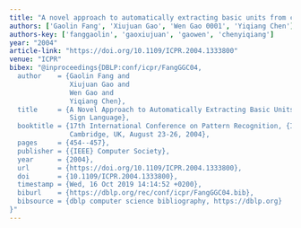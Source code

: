 ```yaml
---
title: "A novel approach to automatically extracting basic units from chinese sign language"
authors: ['Gaolin Fang', 'Xiujuan Gao', 'Wen Gao 0001', 'Yiqiang Chen']
authors-key: ['fanggaolin', 'gaoxiujuan', 'gaowen', 'chenyiqiang']
year: "2004"
article-link: "https://doi.org/10.1109/ICPR.2004.1333800"
venue: "ICPR"
bibex: "@inproceedings{DBLP:conf/icpr/FangGGC04,
  author    = {Gaolin Fang and
               Xiujuan Gao and
               Wen Gao and
               Yiqiang Chen},
  title     = {A Novel Approach to Automatically Extracting Basic Units from Chinese
               Sign Language},
  booktitle = {17th International Conference on Pattern Recognition, {ICPR} 2004,
               Cambridge, UK, August 23-26, 2004},
  pages     = {454--457},
  publisher = {{IEEE} Computer Society},
  year      = {2004},
  url       = {https://doi.org/10.1109/ICPR.2004.1333800},
  doi       = {10.1109/ICPR.2004.1333800},
  timestamp = {Wed, 16 Oct 2019 14:14:52 +0200},
  biburl    = {https://dblp.org/rec/conf/icpr/FangGGC04.bib},
  bibsource = {dblp computer science bibliography, https://dblp.org}
}"
---
```

